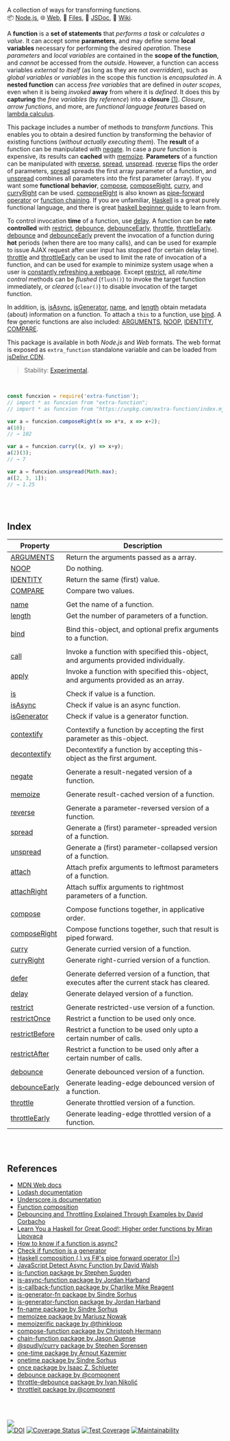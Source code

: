 A collection of ways for transforming functions.<br>
📦 [Node.js](https://www.npmjs.com/package/extra-function),
🌐 [Web](https://www.npmjs.com/package/extra-function.web),
📜 [Files](https://unpkg.com/extra-function/),
📰 [JSDoc](https://nodef.github.io/extra-function/),
📘 [Wiki](https://github.com/nodef/extra-function/wiki/).

A **function** is a **set of statements** that *performs a task* or *calculates*
*a value*. It can accept some **parameters**, and may define some **local**
**variables** necessary for performing the desired *operation*. These *parameters*
and *local variables* are contained in the **scope of the function**, and
*cannot* be accessed from the *outside*. However, a function can access
variables *external to itself* (as long as they are not *overridden*), such as
*global variables* or *variables* in the scope this function is *encapsulated*
*in*. A **nested function** can access *free variables* that are defined in
*outer scopes*, even when it is being *invoked* **away** from where it is
*defined*. It does this by **capturing** the *free variables* (by *reference*)
into a **closure** [(1)]. *Closure*, *arrow functions*, and more, are
*functional language features* based on [lambda calculus].

This package includes a number of methods to *transform functions*. This enables
you to obtain a desired function by transforming the behavior of existing
functions (*without actually executing them*). The **result** of a function can
be manipulated with [negate]. In case a *pure* function is expensive, its
results can **cached** with [memoize]. **Parameters** of a function can be
manipulated with [reverse], [spread], [unspread]. [reverse] flips the order of
parameters, [spread] spreads the first array parameter of a function, and
[unspread] combines all parameters into the first parameter (array). If you want
some **functional** **behavior**, [compose], [composeRight], [curry], and
[curryRight] can be used. [composeRight] is also known as [pipe-forward
operator] or [function chaining]. If you are unfamiliar, [Haskell] is a great
purely functional language, and there is great [haskell beginner guide] to learn
from.

To control invocation **time** of a function, use [delay]. A function can be
**rate controlled** with [restrict], [debounce], [debounceEarly], [throttle],
[throttleEarly]. [debounce] and [debounceEarly] prevent the invocation of a
function during **hot** periods (when there are too many calls), and can be used
for example to issue AJAX request after user input has stopped (for certain
delay time). [throttle] and [throttleEarly] can be used to limit the rate of
invocation of a function, and can be used for example to minimize system usage
when a user is [constantly refreshing a webpage]. Except [restrict], all
*rate/time control* methods can be *flushed* (`flush()`) to invoke the target
function immediately, or *cleared* (`clear()`) to disable invocation of the
target function.

In addition, [is], [isAsync], [isGenerator], [name], and [length] obtain
metadata (about) information on a function. To attach a `this` to a function,
use [bind]. A few generic functions are also included: [ARGUMENTS], [NOOP],
[IDENTITY], [COMPARE].

This package is available in both *Node.js* and *Web* formats. The web format is
exposed as `extra_function` standalone variable and can be loaded from [jsDelivr CDN].

[(1)]: https://developer.mozilla.org/en-US/docs/Web/JavaScript/Guide/Functions
[lambda calculus]: https://en.wikipedia.org/wiki/Lambda_calculus
[pipe-forward operator]: https://stackoverflow.com/questions/1457140/haskell-composition-vs-fs-pipe-forward-operator
[function chaining]: https://www.npmjs.com/package/chain-function
[Haskell]: https://www.haskell.org
[haskell beginner guide]: http://learnyouahaskell.com
[constantly refreshing a webpage]: https://tenor.com/view/social-network-mark-zuckerberg-refresh-movie-jesse-eisenberg-gif-12095762
[jsDelivr CDN]: https://cdn.jsdelivr.net/npm/extra-function.web/index.js

> Stability: [Experimental](https://www.youtube.com/watch?v=L1j93RnIxEo).

<br>


```javascript
const funcxion = require('extra-function');
// import * as funcxion from "extra-function";
// import * as funcxion from "https://unpkg.com/extra-function/index.mjs"; (deno)

var a = funcxion.composeRight(x => x*x, x => x+2);
a(10);
// → 102

var a = funcxion.curry((x, y) => x+y);
a(2)(3);
// → 7

var a = funcxion.unspread(Math.max);
a([2, 3, 1]);
// → 1.25
```

<br>
<br>


## Index

| Property | Description |
|  ----  |  ----  |
| [ARGUMENTS] | Return the arguments passed as a array. |
| [NOOP] | Do nothing. |
| [IDENTITY] | Return the same (first) value. |
| [COMPARE] | Compare two values. |
|  |  |
| [name] | Get the name of a function. |
| [length] | Get the number of parameters of a function. |
|  |  |
| [bind] | Bind this-object, and optional prefix arguments to a function. |
|  |  |
| [call] | Invoke a function with specified this-object, and arguments provided individually. |
| [apply] | Invoke a function with specified this-object, and arguments provided as an array. |
|  |  |
| [is] | Check if value is a function. |
| [isAsync] | Check if value is an async function. |
| [isGenerator] | Check if value is a generator function. |
|  |  |
| [contextify] | Contextify a function by accepting the first parameter as this-object. |
| [decontextify] | Decontextify a function by accepting this-object as the first argument. |
|  |  |
| [negate] | Generate a result-negated version of a function. |
|  |  |
| [memoize] | Generate result-cached version of a function. |
|  |  |
| [reverse] | Generate a parameter-reversed version of a function. |
| [spread] | Generate a (first) parameter-spreaded version of a function. |
| [unspread] | Generate a (first) parameter-collapsed version of a function. |
| [attach] | Attach prefix arguments to leftmost parameters of a function. |
| [attachRight] | Attach suffix arguments to rightmost parameters of a function. |
|  |  |
| [compose] | Compose functions together, in applicative order. |
| [composeRight] | Compose functions together, such that result is piped forward. |
| [curry] | Generate curried version of a function. |
| [curryRight] | Generate right-curried version of a function. |
|  |  |
| [defer] | Generate deferred version of a function, that executes after the current stack has cleared. |
| [delay] | Generate delayed version of a function. |
|  |  |
| [restrict] | Generate restricted-use version of a function. |
| [restrictOnce] | Restrict a function to be used only once. |
| [restrictBefore] | Restrict a function to be used only upto a certain number of calls. |
| [restrictAfter] | Restrict a function to be used only after a certain number of calls. |
|  |  |
| [debounce] | Generate debounced version of a function. |
| [debounceEarly] | Generate leading-edge debounced version of a function. |
| [throttle] | Generate throttled version of a function. |
| [throttleEarly] | Generate leading-edge throttled version of a function. |

<br>
<br>


## References

- [MDN Web docs](https://developer.mozilla.org/en-US/docs/Web/JavaScript/Reference)
- [Lodash documentation](https://lodash.com/docs/4.17.15)
- [Underscore.js documentation](https://underscorejs.org/)
- [Function composition](https://en.wikipedia.org/wiki/Function_composition)
- [Debouncing and Throttling Explained Through Examples by David Corbacho](https://css-tricks.com/debouncing-throttling-explained-examples/)
- [Learn You a Haskell for Great Good!: Higher order functions by Miran Lipovaca](http://learnyouahaskell.com/higher-order-functions)
- [How to know if a function is async?](https://stackoverflow.com/questions/38508420/how-to-know-if-a-function-is-async)
- [Check if function is a generator](https://stackoverflow.com/questions/16754956/check-if-function-is-a-generator)
- [Haskell composition (.) vs F#'s pipe forward operator (|>)](https://stackoverflow.com/questions/1457140/haskell-composition-vs-fs-pipe-forward-operator)
- [JavaScript Detect Async Function by David Walsh](https://davidwalsh.name/javascript-detect-async-function)
- [is-function package by Stephen Sugden](https://www.npmjs.com/package/is-function)
- [is-async-function package by Jordan Harband](https://www.npmjs.com/package/is-async-function)
- [is-callback-function package by Charlike Mike Reagent](https://www.npmjs.com/package/is-callback-function)
- [is-generator-fn package by Sindre Sorhus](https://www.npmjs.com/package/is-generator-fn)
- [is-generator-function package by Jordan Harband](https://www.npmjs.com/package/is-generator-function)
- [fn-name package by Sindre Sorhus](https://www.npmjs.com/package/fn-name)
- [memoizee package by Mariusz Nowak](https://www.npmjs.com/package/memoizee)
- [memoizerific package by @thinkloop](https://www.npmjs.com/package/memoizerific)
- [compose-function package by Christoph Hermann](https://www.npmjs.com/package/compose-function)
- [chain-function package by Jason Quense](https://www.npmjs.com/package/chain-function)
- [@spudly/curry package by Stephen Sorensen](https://www.npmjs.com/package/@spudly/curry)
- [one-time package by Arnout Kazemier](https://www.npmjs.com/package/one-time)
- [onetime package by Sindre Sorhus](https://www.npmjs.com/package/onetime)
- [once package by Isaac Z. Schlueter](https://www.npmjs.com/package/once)
- [debounce package by @component](https://www.npmjs.com/package/debounce)
- [throttle-debounce package by Ivan Nikolić](https://www.npmjs.com/package/throttle-debounce)
- [throttleit package by @component](https://www.npmjs.com/package/throttleit)

<br>
<br>


[![](https://img.youtube.com/vi/vzfy4EKwG_Y/maxresdefault.jpg)](https://www.youtube.com/watch?v=vzfy4EKwG_Y)<br>
[![DOI](https://zenodo.org/badge/249692645.svg)](https://zenodo.org/badge/latestdoi/249692645)
[![Coverage Status](https://coveralls.io/repos/github/nodef/extra-function/badge.svg?branch=master)](https://coveralls.io/github/nodef/extra-function?branch=master)
[![Test Coverage](https://api.codeclimate.com/v1/badges/4848d3e9557e4144c919/test_coverage)](https://codeclimate.com/github/nodef/extra-function/test_coverage)
[![Maintainability](https://api.codeclimate.com/v1/badges/4848d3e9557e4144c919/maintainability)](https://codeclimate.com/github/nodef/extra-function/maintainability)


[ARGUMENTS]: https://nodef.github.io/extra-function/functions/ARGUMENTS.html
[NOOP]: https://nodef.github.io/extra-function/functions/NOOP.html
[IDENTITY]: https://nodef.github.io/extra-function/functions/IDENTITY.html
[COMPARE]: https://nodef.github.io/extra-function/functions/COMPARE.html
[is]: https://nodef.github.io/extra-function/functions/is.html
[isAsync]: https://nodef.github.io/extra-function/functions/isAsync.html
[isGenerator]: https://nodef.github.io/extra-function/functions/isGenerator.html
[name]: https://nodef.github.io/extra-function/functions/name.html
[bind]: https://nodef.github.io/extra-function/functions/bind.html
[negate]: https://nodef.github.io/extra-function/functions/negate.html
[memoize]: https://nodef.github.io/extra-function/functions/memoize.html
[reverse]: https://nodef.github.io/extra-function/functions/reverse.html
[spread]: https://nodef.github.io/extra-function/functions/spread.html
[unspread]: https://nodef.github.io/extra-function/functions/unspread.html
[compose]: https://nodef.github.io/extra-function/functions/compose.html
[composeRight]: https://nodef.github.io/extra-function/functions/composeRight.html
[curry]: https://nodef.github.io/extra-function/functions/curry.html
[curryRight]: https://nodef.github.io/extra-function/functions/curryRight.html
[delay]: https://nodef.github.io/extra-function/functions/delay.html
[debounce]: https://nodef.github.io/extra-function/functions/debounce.html
[debounceEarly]: https://nodef.github.io/extra-function/functions/debounceEarly.html
[throttle]: https://nodef.github.io/extra-function/functions/throttle.html
[throttleEarly]: https://nodef.github.io/extra-function/functions/throttleEarly.html
[restrict]: https://nodef.github.io/extra-function/functions/restrict.html
[length]: https://nodef.github.io/extra-function/functions/length.html
[call]: https://nodef.github.io/extra-function/functions/call.html
[apply]: https://nodef.github.io/extra-function/functions/apply.html
[contextify]: https://nodef.github.io/extra-function/functions/contextify.html
[decontextify]: https://nodef.github.io/extra-function/functions/decontextify.html
[attach]: https://nodef.github.io/extra-function/functions/attach.html
[attachRight]: https://nodef.github.io/extra-function/functions/attachRight.html
[defer]: https://nodef.github.io/extra-function/functions/defer.html
[restrictOnce]: https://nodef.github.io/extra-function/functions/restrictOnce.html
[restrictBefore]: https://nodef.github.io/extra-function/functions/restrictBefore.html
[restrictAfter]: https://nodef.github.io/extra-function/functions/restrictAfter.html
